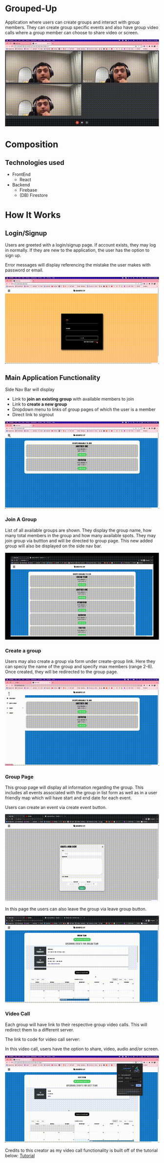 
# Grouped-Up
Application where users can create groups and interact with group members. They can create group specific events and also have group video calls where a group member can choose to share video or screen. 

<p align="center">
  <img src="https://github.com/hassankaz1/grouped-up-project/blob/master/demo-gifs/main-dem.gif" alt="animated" />
</p>


# Composition
## Technologies used
* FrontEnd
    - React
* Backend
    - Firebase
    - (DB) Firestore
# How It Works
## Login/Signup
Users are greeted with a login/signup page. If account exists, they may log in normally. If they are new to the application, the user has the option to sign up. 

Error messages will display referencing the mistake the user makes with password or email.


<p align="center">
  <img src="https://github.com/hassankaz1/grouped-up-project/blob/master/demo-gifs/login-h.gif" alt="animated" />
</p>

## Main Application Functionality
Side Nav Bar will display 
- Link to **join an existing group** with available members to join
- Link to **create a new group**
- Dropdown menu to links of group pages of which the user is a member
- Direct link to signout


<p align="center">
  <img src="https://github.com/hassankaz1/grouped-up-project/blob/master/demo-gifs/sidenav.gif" alt="animated" />
</p>


### Join A Group

List of all available groups are shown. They display the group name, how many total members in the group and how many available spots. They may join group via buttton and will be directed to group page. This new added group will also be displayed on the side nav bar.


<p align="center">
  <img src="https://github.com/hassankaz1/grouped-up-project/blob/master/demo-gifs/join-group.gif" alt="animated" />
</p>

### Create a group

Users may also create a group via form under create-group link. Here they can speciy the name of the group and specify max members (range 2-6). Once created, they will be redirected to the group page. 

<p align="center">
  <img src="https://github.com/hassankaz1/grouped-up-project/blob/master/demo-gifs/creategroup.gif" alt="animated" />
</p>


### Group Page 

This group page will display all information regarding the group. This includes all events associated with the group in list form as well as in a user friendly map which will have start and end date for each event. 


Users can create an event via create event button. 

<p align="center">
  <img src="https://github.com/hassankaz1/grouped-up-project/blob/master/demo-gifs/create-event.gif" alt="animated" />
</p>

In this page the users can also leave the group via leave group button.


<p align="center">
  <img src="https://github.com/hassankaz1/grouped-up-project/blob/master/demo-gifs/group-page.gif" alt="animated" />
</p>


### Video Call

Each group will have link to their respective group video calls. This will redirect them to a different server. 

The link to code for video call server: 

In this video call, users have the option to share, video, audio and/or screen. 


<p align="center">
  <img src="https://github.com/hassankaz1/grouped-up-project/blob/master/demo-gifs/video-call.gif" alt="animated" />
</p>



Credits to this creator as my video call functionality is built off of the tutorial below: 
[Tutorial](https://www.youtube.com/playlist?list=PLGmKMg3aRkXguVpBmQLtXbTXf1Fzd1sWt)
